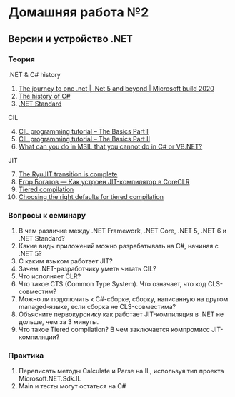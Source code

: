 # Домашняя работа №2 

## Версии и устройство .NET

### Теория
.NET &amp; C# history
 1. [The journey to one .net | .Net 5 and beyond | Microsoft build 2020](https://www.youtube.com/watch?v=oyF6RGKlvi8)
 2. [The history of C#](https://docs.microsoft.com/en-us/dotnet/csharp/whats-new/csharp-version-history)
 3. [.NET Standard](https://docs.microsoft.com/en-us/dotnet/standard/net-standard?tabs=net-standard-1-0)
 
CIL
 
 4. [CIL programming tutorial – The Basics Part I](https://dolinkamark.wordpress.com/2015/10/21/cil-programming-tutorial-the-basics/)
 5. [CIL programming tutorial – The Basics Part II](https://dolinkamark.wordpress.com/2016/04/24/cil-programming-tutorial-the-basics-part-ii/)
 6. [What can you do in MSIL that you cannot do in C# or VB.NET?](https://stackoverflow.com/questions/541936/what-can-you-do-in-msil-that-you-cannot-do-in-c-sharp-or-vb-net)

JIT

 7. [The RyuJIT transition is complete](https://devblogs.microsoft.com/dotnet/the-ryujit-transition-is-complete/)
 8. [Егор Богатов — Как устроен JIT-компилятор в CoreCLR](https://www.youtube.com/watch?v=H1ksFnLjLoY)
 9. [Tiered compilation](https://docs.microsoft.com/en-us/dotnet/core/whats-new/dotnet-core-3-0#tiered-compilation)
 10. [Choosing the right defaults for tiered compilation](https://github.com/dotnet/runtime/issues/12515) 

### Вопросы к семинару
1. В чем различие между .NET Framework, .NET Core, .NET 5, .NET 6 и .NET Standard?
2. Какие виды приложений можно разрабатывать на C#, начиная с .NET 5?
3. С каким языком работает JIT?
4. Зачем .NET-разработчику уметь читать CIL?
5. Что исполняет CLR?
6. Что такое CTS (Common Type System). Что означает, что код CLS-совместим?
7. Можно ли подключить к C#-сборке, сборку, написанную на другом managed-языке, если сборка не CLS-совместима?
8. Объясните первокурснику как работает JIT-компиляция в .NET не дольше, чем за 3 минуты.
9. Что такое Tiered compilation? В чем заключается компромисс JIT-компиляции?

### Практика
1. Переписать методы Calculate и Parse на IL, используя тип проекта Microsoft.NET.Sdk.IL
2. Main и тесты могут остаться на C#